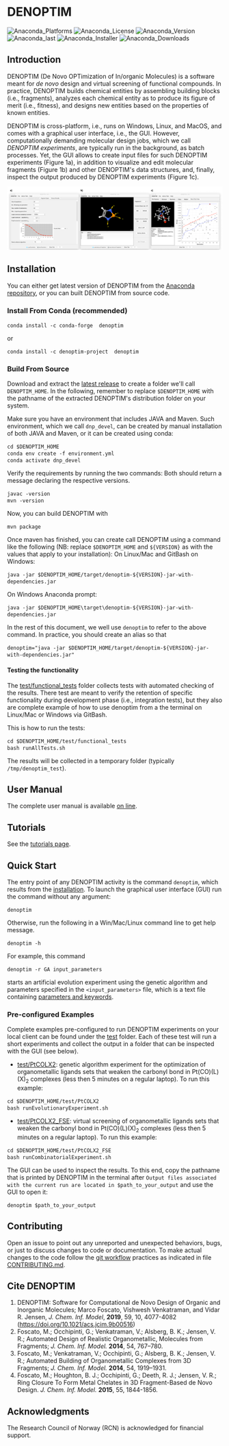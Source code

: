 # DENOPTIM

![Anaconda_Platforms](https://anaconda.org/denoptim-project/denoptim/badges/platforms.svg) ![Anaconda_License](https://anaconda.org/denoptim-project/denoptim/badges/license.svg) ![Anaconda_Version](https://anaconda.org/denoptim-project/denoptim/badges/version.svg) ![Anaconda_last](
https://anaconda.org/denoptim-project/denoptim/badges/latest_release_date.svg) ![Anaconda_Installer](https://anaconda.org/denoptim-project/denoptim/badges/installer/conda.svg) ![Anaconda_Downloads](https://anaconda.org/denoptim-project/denoptim/badges/downloads.svg)

## Introduction
DENOPTIM (De Novo OPTimization of In/organic Molecules) is a software meant for <i>de novo</i> design and virtual screening of functional compounds. In practice, DENOPTIM builds chemical entities by assembling building blocks (i.e., fragments), analyzes each chemical entity as to produce its figure of merit (i.e., fitness), and designs new entities based on the properties of known entities.

DENOPTIM is cross-platform, i.e., runs on Windows, Linux, and MacOS, and comes with a graphical user interface, i.e., the GUI. However, computationally demanding molecular design jobs, which we call <i>DENOPTIM experiments</i>, are typically run in the background, as batch processes. Yet, the GUI allows to create input files for such DENOPTIM experiments (Figure 1a), in addition to visualize and edit molecular fragments (Figure 1b) and other DENOPTIM's data structures, and, finally, inspect the output produced by DENOPTIM experiments (Figure 1c).

![Figure 1](./doc/figures/gui_snapshots.png)

## Installation
You can either get latest version of DENOPTIM from the <a href="https://repo.anaconda.com/">Anaconda repository</a>, or you can built DENOPTIM from source code.

### Install From Conda (recommended)

```
conda install -c conda-forge  denoptim
```

or

```
conda install -c denoptim-project  denoptim
```


### Build From Source
Download and extract the <a href="https://github.com/denoptim-project/DENOPTIM/releases/latest">latest release</a> to create a folder we'll call `DENOPTIM_HOME`. In the following, remember to replace `$DENOPTIM_HOME` with the pathname of the extracted DENOPTIM's distribution folder on your system.

Make sure you have an environment that includes JAVA and Maven. Such environment, which we call `dnp_devel`, can be created by manual installation of both JAVA and Maven, or it can be created using conda:
```
cd $DENOPTIM_HOME
conda env create -f environment.yml
conda activate dnp_devel
```

Verify the requirements by running the two commands: Both should return a message declaring the respective versions.
```
javac -version
mvn -version
```

Now, you can build DENOPTIM with
```
mvn package
```

Once maven has finished, you can create call DENOPTIM using a command like the following (NB: replace `$DENOPTIM_HOME` and `${VERSION}` as with the values that apply to your installation):
On Linux/Mac and GitBash on Windows:
```
java -jar $DENOPTIM_HOME/target/denoptim-${VERSION}-jar-with-dependencies.jar
```
On Windows Anaconda prompt:
```
java -jar $DENOPTIM_HOME\target\denoptim-${VERSION}-jar-with-dependencies.jar
```
In the rest of this document, we well use `denoptim` to refer to the above command. In practice, you should create an alias so that 
```
denoptim="java -jar $DENOPTIM_HOME/target/denoptim-${VERSION}-jar-with-dependencies.jar"
```

#### Testing the functionality
The [test/functional_tests](./test/functional_tests/) folder collects tests with automated checking of the results. There test are meant to verify the retention of specific functionality during development phase (i.e., integration tests), but they also are complete example of how to use denoptim from a the terminal on Linux/Mac or Windows via GitBash. 

This is how to run the tests:
```
cd $DENOPTIM_HOME/test/functional_tests
bash runAllTests.sh
```
The results will be collected in a temporary folder (typically `/tmp/denoptim_test`).

## User Manual
The complete user manual is available [on line](https://denoptim-project.github.io/DENOPTIM).

## Tutorials
See the [tutorials page](https://denoptim-project.github.io/tutorials).

## Quick Start
The entry point of any DENOPTIM activity is the command `denoptim`, which results from the [installation](#installation).
To launch the graphical user interface (GUI) run the command without any argument:
```
denoptim
```
Otherwise, run the following in a Win/Mac/Linux command line to get help message.
```
denoptim -h
```
For example, this command
```
denoptim -r GA input_parameters
```
starts an artificial evolution experiment using the genetic algorithm and parameters specified in the <code>&lt;input_parameters&gt;</code> file, which is a text file containing [parameters and keywords](https://denoptim-project.github.io/DENOPTIM/#Keywords).

### Pre-configured Examples
Complete examples pre-configured to run DENOPTIM experiments on your local client can be found under the [test](./test) folder. Each of these test will run a short experiments and collect the output in a folder that can be inspected with the GUI (see below).
* [test/PtCOLX2](./test/PtCOLX2): genetic algorithm experiment for the optimization of organometallic ligands sets that weaken the carbonyl bond in Pt(CO)(L)(X)<sub>2</sub> complexes (less then 5 minutes on a regular laptop). To run this example:
```
cd $DENOPTIM_HOME/test/PtCOLX2
bash runEvolutionaryExperiment.sh
```
* [test/PtCOLX2_FSE](./test/PtCOLX2_FSE): virtual screening of organometallic ligands sets that weaken the carbonyl bond in Pt(CO)(L)(X)<sub>2</sub> complexes (less then 5 minutes on a regular laptop). To run this example:
```
cd $DENOPTIM_HOME/test/PtCOLX2_FSE
bash runCombinatorialExperiment.sh
```

The GUI can be used to inspect the results. To this end, copy the pathname that is printed by DENOPTIM in the terminal after `Output files associated with the current run are located in $path_to_your_output` and use the GUI to open it:
```
denoptim $path_to_your_output
```

## Contributing
Open an issue to point out any unreported and unexpected behaviors, bugs, or just to discuss changes to code or documentation. To make actual changes to the code follow the [git workflow](https://guides.github.com/introduction/flow/) practices as indicated in file [CONTRIBUTING.md](./CONTRIBUTING.md).


## Cite DENOPTIM
1) DENOPTIM: Software for Computational de Novo Design of Organic and Inorganic Molecules; Marco Foscato, Vishwesh Venkatraman, and Vidar R. Jensen, <i>J. Chem. Inf. Model</i>, <b>2019</b>, 59, 10, 4077-4082 (<a href="https://doi.org/10.1021/acs.jcim.9b00516">https://doi.org/10.1021/acs.jcim.9b00516</a>)
2) Foscato, M.; Occhipinti, G.; Venkatraman, V.; Alsberg, B. K.; Jensen, V. R.; Automated Design of Realistic Organometallic, Molecules from Fragments; <i>J. Chem. Inf. Model.</i> <b>2014</b>, 54, 767–780.
3) Foscato, M.; Venkatraman, V.; Occhipinti, G.; Alsberg, B. K.; Jensen, V. R.; Automated Building of Organometallic Complexes from 3D Fragments; <i>J. Chem. Inf. Model.</i> <b>2014</b>, 54, 1919–1931.
4) Foscato, M.; Houghton, B. J.; Occhipinti, G.; Deeth, R. J.; Jensen, V. R.; Ring Closure To Form Metal Chelates in 3D Fragment-Based de Novo Design. <i>J. Chem. Inf. Model.</i> <b>2015</b>, 55, 1844-1856.

## Acknowledgments
The Research Council of Norway (RCN) is acknowledged for financial support. 
